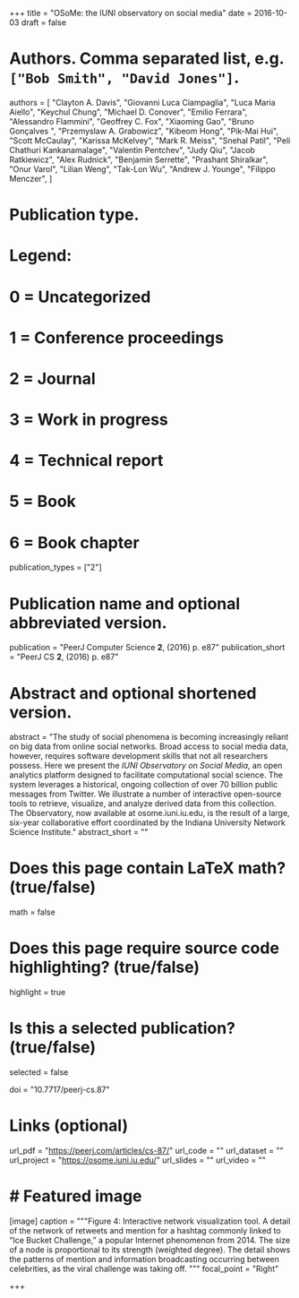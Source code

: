 +++
title = "OSoMe: the IUNI observatory on social media"
date = 2016-10-03
draft = false

# Authors. Comma separated list, e.g. `["Bob Smith", "David Jones"]`.
authors = [
    "Clayton A. Davis",
    "Giovanni Luca Ciampaglia",
    "Luca Maria Aiello",
    "Keychul Chung",
    "Michael D. Conover",
    "Emilio Ferrara",
    "Alessandro Flammini",
    "Geoffrey C. Fox",
    "Xiaoming Gao",
    "Bruno Gonçalves ",
    "Przemyslaw A. Grabowicz",
    "Kibeom Hong",
    "Pik-Mai Hui",
    "Scott McCaulay",
    "Karissa McKelvey",
    "Mark R. Meiss",
    "Snehal Patil",
    "Peli Chathuri Kankanamalage",
    "Valentin Pentchev",
    "Judy Qiu",
    "Jacob Ratkiewicz",
    "Alex Rudnick",
    "Benjamin Serrette",
    "Prashant Shiralkar",
    "Onur Varol",
    "Lilian Weng",
    "Tak-Lon Wu",
    "Andrew J. Younge",
    "Filippo Menczer",
]

# Publication type.
# Legend:
# 0 = Uncategorized
# 1 = Conference proceedings
# 2 = Journal
# 3 = Work in progress
# 4 = Technical report
# 5 = Book
# 6 = Book chapter
publication_types = ["2"]

# Publication name and optional abbreviated version.
publication = "PeerJ Computer Science **2**, (2016) p. e87"
publication_short = "PeerJ CS **2**, (2016) p. e87"

# Abstract and optional shortened version.
abstract = "The study of social phenomena is becoming increasingly reliant on big data from online social networks. Broad access to social media data, however, requires software development skills that not all researchers possess. Here we present the *IUNI Observatory on Social Media*, an open analytics platform designed to facilitate computational social science. The system leverages a historical, ongoing collection of over 70 billion public messages from Twitter. We illustrate a number of interactive open-source tools to retrieve, visualize, and analyze derived data from this collection. The Observatory, now available at osome.iuni.iu.edu, is the result of a large, six-year collaborative effort coordinated by the Indiana University Network Science Institute."
abstract_short = ""

# Does this page contain LaTeX math? (true/false)
math = false

# Does this page require source code highlighting? (true/false)
highlight = true

# Is this a selected publication? (true/false)
selected = false

doi = "10.7717/peerj-cs.87"

# Links (optional)
url_pdf = "https://peerj.com/articles/cs-87/"
url_code = ""
url_dataset = ""
url_project = "https://osome.iuni.iu.edu/"
url_slides = ""
url_video = ""

# # Featured image
[image]
 caption = """Figure 4: Interactive network visualization tool. A detail of
 the network of retweets and mention for a hashtag commonly linked to “Ice
 Bucket Challenge,” a popular Internet phenomenon from 2014. The size of a
 node is proportional to its strength (weighted degree). The detail shows
 the patterns of mention and information broadcasting occurring between
 celebrities, as the viral challenge was taking off. """
 focal_point = "Right"

+++
